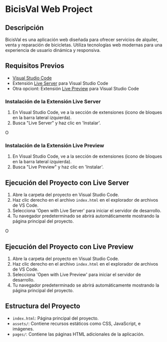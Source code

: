 # BicisVal Web Project

## Descripción
BicisVal es una aplicación web diseñada para ofrecer servicios de alquiler, venta y reparación de bicicletas. Utiliza tecnologías web modernas para una experiencia de usuario dinámica y responsiva.

## Requisitos Previos
- [Visual Studio Code](https://code.visualstudio.com/download)
- Extensión [Live Server](https://marketplace.visualstudio.com/items?itemName=ritwickdey.LiveServer) para Visual Studio Code
- Otra opciont: Extensión [Live Preview](https://marketplace.visualstudio.com/items?itemName=ms-vscode.live-server) para Visual Studio Code


### Instalación de la Extensión Live Server
1. En Visual Studio Code, ve a la sección de extensiones (icono de bloques en la barra lateral izquierda).
2. Busca "Live Server" y haz clic en 'Instalar'.

O

### Instalación de la Extensión Live Preview
1. En Visual Studio Code, ve a la sección de extensiones (icono de bloques en la barra lateral izquierda).
2. Busca "Live Preview" y haz clic en 'Instalar'.


## Ejecución del Proyecto con Live Server
1. Abre la carpeta del proyecto en Visual Studio Code.
2. Haz clic derecho en el archivo `index.html` en el explorador de archivos de VS Code.
3. Selecciona 'Open with Live Server' para iniciar el servidor de desarrollo.
4. Tu navegador predeterminado se abrirá automáticamente mostrando la página principal del proyecto.

O

## Ejecución del Proyecto con Live Preview
1. Abre la carpeta del proyecto en Visual Studio Code.
2. Haz clic derecho en el archivo `index.html` en el explorador de archivos de VS Code.
3. Selecciona 'Open with Live Preview' para iniciar el servidor de desarrollo.
4. Tu navegador predeterminado se abrirá automáticamente mostrando la página principal del proyecto.

## Estructura del Proyecto
- `index.html`: Página principal del proyecto.
- `assets/`: Contiene recursos estáticos como CSS, JavaScript, e imágenes.
- `pages/`: Contiene las páginas HTML adicionales de la aplicación.

